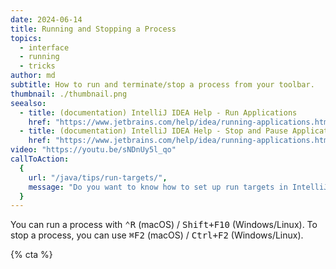 ```yaml
---
date: 2024-06-14
title: Running and Stopping a Process
topics:
  - interface
  - running
  - tricks
author: md
subtitle: How to run and terminate/stop a process from your toolbar.
thumbnail: ./thumbnail.png
seealso:
  - title: (documentation) IntelliJ IDEA Help - Run Applications
    href: "https://www.jetbrains.com/help/idea/running-applications.html"
  - title: (documentation) IntelliJ IDEA Help - Stop and Pause Applications
    href: "https://www.jetbrains.com/help/idea/running-applications.html#stop-pause"
video: "https://youtu.be/sNDnUy5l_qo"
callToAction:
  {
    url: "/java/tips/run-targets/",
    message: "Do you want to know how to set up run targets in IntelliJ IDEA?",
  }
---
```


You can run a process with <kbd>⌃R</kbd> (macOS) / <kbd>Shift+F10</kbd> (Windows/Linux). To stop a process, you can use <kbd>⌘F2</kbd> (macOS) / <kbd>Ctrl+F2</kbd> (Windows/Linux).

{% cta %}
